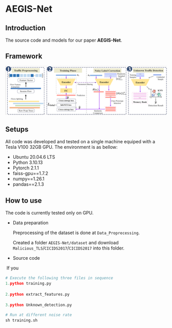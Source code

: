 # AEGIS-Net

## Introduction

The source code and models for our paper **AEGIS-Net**.


## Framework

![image-20250411212848537](README.assets/1.png)



## Setups

All code was developed and tested on a single machine equiped with a Tesla V100 32GB GPU. The environment is as bellow:

- Ubuntu 20.04.6 LTS
- Python 3.10.13
- Pytorch 2.1.1
- faiss-gpu==1.7.2
- numpy==1.26.1
- pandas==2.1.3



## How to use

The code is currently tested only on GPU.

- Data preparation

  Preprocessing of the dataset is done at `Data_Proprecessing`.

  Created a folder `AEGIS-Net/dataset` and download `Malicious_TLS`/`CICIDS2017`/`CICIDS2017` into this folder.

- Source code

​		If you 

```python
# Execute the following three files in sequence
1.python training.py

2.python extract_features.py

3.python Unknown_detection.py
```



```python
# Run at different noise rate
sh training.sh
```

